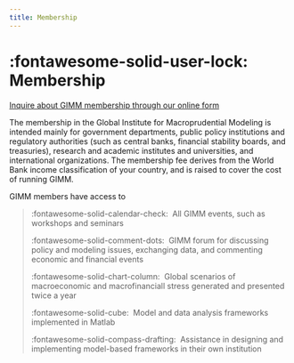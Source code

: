 ```yaml
---
title: Membership
---
```


# :fontawesome-solid-user-lock: Membership

[Inquire about GIMM membership through our online form](https://forms.monday.com/forms/1fd159b3a6facc70be45cb2f9172f1b2?r=use1)

The membership in the Global Institute for
Macroprudential Modeling is intended mainly for government departments, public
policy institutions and regulatory authorities (such as central banks, financial stability boards, and treasuries),
research and academic institutes and universities, and international organizations. The
membership fee derives from the World Bank income classification of
your country, and is raised to cover the cost of running GIMM.

GIMM members have access to

> :fontawesome-solid-calendar-check:  All GIMM events, such as workshops and seminars
> 
> :fontawesome-solid-comment-dots:  GIMM forum for discussing policy and modeling issues, exchanging data, and commenting economic and financial events
> 
> :fontawesome-solid-chart-column:  Global scenarios of macroeconomic and macrofinanciall stress generated
> and presented twice a year
> 
> :fontawesome-solid-cube:  Model and data analysis frameworks implemented in Matlab
> 
> :fontawesome-solid-compass-drafting:  Assistance in designing and implementing model-based frameworks in
> their own institution

